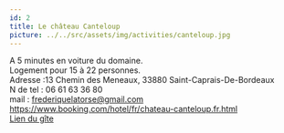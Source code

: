```yaml
---
id: 2
title: Le château Canteloup
picture: ../../src/assets/img/activities/canteloup.jpg
---
```

A 5 minutes en voiture du domaine.  
Logement pour 15 à 22 personnes.  
Adresse :13 Chemin des Meneaux, 33880 Saint-Caprais-De-Bordeaux  
N de tel : 06 61 63 36 80  
mail : frederiquelatorse@gmail.com  
https://www.booking.com/hotel/fr/chateau-canteloup.fr.html  
[Lien du gîte](https://www.booking.com/hotel/fr/chateau-canteloup.fr.html)
